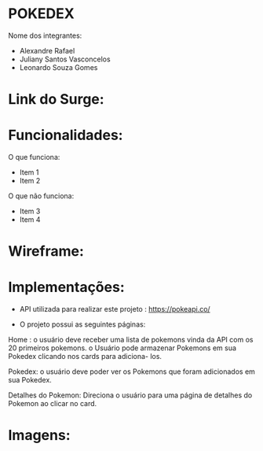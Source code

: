 # POKEDEX

Nome dos integrantes: 
- Alexandre Rafael
- Juliany Santos Vasconcelos
- Leonardo Souza Gomes

# Link do Surge: 

# Funcionalidades:

O que funciona:
- Item 1
- Item 2

O que não funciona: 
- Item 3
- Item 4

# Wireframe: 

# Implementações: 

- API utilizada para realizar este projeto : https://pokeapi.co/

- O projeto possui as seguintes páginas:

Home : o usuário deve receber uma lista de pokemons vinda da API com os 20 primeiros pokemons. o Usuário pode armazenar Pokemons em sua Pokedex clicando nos cards para adiciona- los.

Pokedex: o usuário deve poder ver os Pokemons que foram adicionados em sua Pokedex.

Detalhes do Pokemon: Direciona o usuário para uma página de detalhes do Pokemon ao clicar no card.

# Imagens: 



